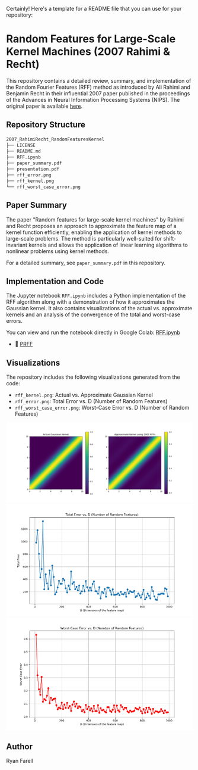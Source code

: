 Certainly! Here's a template for a README file that you can use for your repository:

# Random Features for Large-Scale Kernel Machines (2007 Rahimi & Recht)

This repository contains a detailed review, summary, and implementation of the Random Fourier Features (RFF) method as introduced by Ali Rahimi and Benjamin Recht in their influential 2007 paper published in the proceedings of the Advances in Neural Information Processing Systems (NIPS). The original paper is available [here](https://people.eecs.berkeley.edu/~brecht/papers/07.rah.rec.nips.pdf).

## Repository Structure

```
2007_RahimiRecht_RandomFeaturesKernel
├── LICENSE
├── README.md
├── RFF.ipynb
├── paper_summary.pdf
├── presentation.pdf
├── rff_error.png
├── rff_kernel.png
└── rff_worst_case_error.png
```

## Paper Summary

The paper "Random features for large-scale kernel machines" by Rahimi and Recht proposes an approach to approximate the feature map of a kernel function efficiently, enabling the application of kernel methods to large-scale problems. The method is particularly well-suited for shift-invariant kernels and allows the application of linear learning algorithms to nonlinear problems using kernel methods.

For a detailed summary, see `paper_summary.pdf` in this repository.

## Implementation and Code

The Jupyter notebook `RFF.ipynb` includes a Python implementation of the RFF algorithm along with a demonstration of how it approximates the Gaussian kernel. It also contains visualizations of the actual vs. approximate kernels and an analysis of the convergence of the total and worst-case errors.

You can view and run the notebook directly in Google Colab: [RFF.ipynb](<link-to-colab-notebook>)
- 📔 [PRFF](https://colab.research.google.com/github/rfarell/2007_RahimiRecht_RandomFeaturesKernel/blob/main/RFF.ipynb)


## Visualizations

The repository includes the following visualizations generated from the code:

- `rff_kernel.png`: Actual vs. Approximate Gaussian Kernel
- `rff_error.png`: Total Error vs. D (Number of Random Features)
- `rff_worst_case_error.png`: Worst-Case Error vs. D (Number of Random Features)

![Actual vs. Approximate Gaussian Kernel](rff_kernel.png)
![Total Error vs. D (Number of Random Features)](rff_error.png)
![Worst-Case Error vs. D (Number of Random Features)](rff_worst_case_error.png)

<!-- ## Presentation

A YouTube presentation that walks through the concepts and findings of this research can be found here: [RFF Presentation](https://www.youtube.com/watch?v=AayZuuDDKP0) -->

## Author

Ryan Farell
